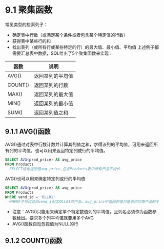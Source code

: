 # 9.1 聚集函数
常见类型的检索列子：
- 确定表中行数（或满足某个条件或者包含某个特定值的行数）
- 获得表中某些行的和
- 找出表列（或所有行或某些特定的行）的最大值、最小值、平均值
上述例子都需要汇总表中数据，SQL给出了5个聚集函数来实现：

|函数|说明|
|---|---|
|AVG()|返回某列的平均值|
|COUNT()|返回某列的行数|
|MAX()|返回某列的最大值|
|MIN()|返回某列的最小值|
|SUM()|返回某列值之和|

## 9.1.1 AVG()函数
AVG()通过对表中行数计数并计算其列值之和，求得该列的平均值，可用来返回所有列的平均值，也可以用来返回特定列或行的平均值。
```sql
SELECT AVG(prod_price) AS avg_price 
FROM Products
--SELECT语句返回值avg_price,包含Products表中所有产品平均价
```
AVG()也可以用来确定特定列或行的平均值
```sql
SELECT AVG(prod_price) AS avg_price
FROM Products
WHERE vend_id = 'DLL01'
--WHERE子句过滤出vend_id位DOLL01的产品，avg_price中返回的值只是该供应商产品的平均值
```
- 注意：AVG()只能用来确定单个特定数值列的平均值，且列名必须作为函数参数给出。要求多个列平均值就要用多个AVG
- AVG()函数自动忽视值为NULL的行

## 9.1.2 COUNT()函数
